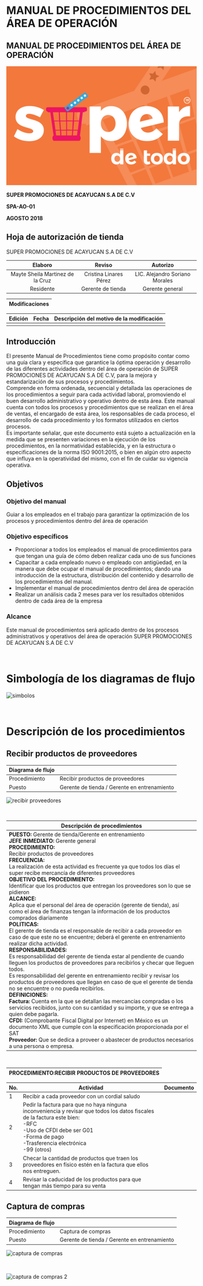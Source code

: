 # MANUAL DE PROCEDIMIENTOS DEL ÁREA DE OPERACIÓN

## MANUAL DE PROCEDIMIENTOS DEL ÁREA DE OPERACIÓN

![](.gitbook/assets/logo-super-de-todo-color-02.jpg)

**SUPER PROMOCIONES DE ACAYUCAN S.A DE C.V**

**SPA-AO-01**

**AGOSTO 2018**

## **Hoja de autorización de tienda**

SUPER PROMOCIONES DE ACAYUCAN S.A DE C.V

| Elaboro | Reviso | Autorizo |
| :---: | :---: | :---: |
| Mayte Sheila Martinez de la Cruz | Cristina Linares Pérez | LIC. Alejandro Soriano Morales |
| Residente | Gerente de tienda | Gerente general |

| Modificaciones |
| :--- |


| Edición | Fecha | Descripción del motivo de la modificación |
| :--- | :--- | :--- |
|  |  |  |

## Introducción

<div class="text-justify"> El presente Manual de Procedimientos tiene como propósito contar como una guía clara y específica que garantice la óptima operación y desarrollo de las diferentes actividades dentro del área de operación de SUPER PROMOCIONES DE ACAYUCAN S.A DE C.V, para la mejora y estandarización de sus procesos y procedimientos. 
<br>
Comprende en forma ordenada, secuencial y detallada las operaciones de los procedimientos a seguir para cada actividad laboral, promoviendo el buen desarrollo administrativo y operativo dentro de esta área. Este manual cuenta con todos los procesos y procedimientos que se realizan en el área de ventas, el encargado de esta área, los responsables de cada proceso, el desarrollo de cada procedimiento y los formatos utilizados en ciertos procesos.
  <br>
Es importante señalar, que este documento está sujeto a  actualización en la medida que se presenten variaciones en la ejecución de los procedimientos, en la normatividad establecida, y en la estructura o especificaciones de la norma ISO 9001:2015, o bien en algún otro aspecto que influya en la operatividad del mismo, con el fin de cuidar su vigencia operativa.</div>  

## Objetivos

### Objetivo del manual

 Guiar a los empleados en el trabajo para garantizar la optimización de los procesos y procedimientos dentro del área de operación

### Objetivo específicos

* Proporcionar a todos los empleados el manual de procedimientos para que tengan una guía de cómo deben realizar cada uno de sus funciones 
* Capacitar a cada empleado nuevo o empleado con antigüedad, en la manera que debe ocupar el manual de procedimientos; dando una introducción de la estructura, distribución del contenido y desarrollo de los procedimientos del manual.
* Implementar el manual de procedimientos dentro del área de operación
* Realizar un análisis cada 2 meses para ver los resultados obtenidos dentro de cada área de la empresa

### Alcance

 Este manual de procedimientos será aplicado dentro de los procesos administrativos y operativos del área de operación SUPER PROMOCIONES DE ACAYUCAN S.A DE C.V

<br>

# Simbología de los diagramas de flujo

![simbolos](https://i.imgur.com/VaRGd7L.jpg)

<br>

# Descripción de los procedimientos 

## Recibir productos de proveedores 

|Diagrama de flujo||
|--|--|
|Procedimiento |Recibir productos de proveedores |
|Puesto|Gerente de tienda / Gerente en entrenamiento |

![recibir proveedores](https://i.imgur.com/6sivULa.jpg)

<br> 

|Descripción de procedimientos                           |
|-----------------------------------------------------|
| **PUESTO:** Gerente de tienda/Gerente en entrenamiento  <br>**JEFE INMEDIATO:** Gerente general  <br>**PROCEDIMIENTO:** <br>Recibir productos de proveedores <br>**FRECUENCIA:**  <br>La realización de esta actividad es frecuente ya que todos los días el super recibe mercancía de diferentes proveedores <br>**OBJETIVO DEL PROCEDIMIENTO:**  <br>Identificar que los productos que entregan los proveedores son lo que se pidieron <br>**ALCANCE:** <br>Aplica que el personal del área de operación (gerente de tienda), así como el área de finanzas tengan la información de los productos comprados diariamente <br>**POLITICAS:** <br>El gerente de tienda es el responsable de recibir a cada proveedor en caso de que este no se encuentre; deberá el gerente en entrenamiento realizar dicha actividad. <br> **RESPONSABILIDADES:** <br>Es responsabilidad del gerente de tienda estar al pendiente de cuando lleguen los productos de proveedores para recibirlos y checar que lleguen todos. <br>Es responsabilidad del gerente en entrenamiento recibir y revisar los productos de proveedores que llegan en caso de que el gerente de tienda no se encuentre o no pueda recibirlos. <br>**DEFINICIONES:** <br>**Factura:** Cuenta en la que se detallan las mercancías compradas o los servicios recibidos, junto con su cantidad y su importe, y que se entrega a quien debe pagarla. <br>**CFDI:** (Comprobante Fiscal Digital por Internet) en México es un documento XML que cumple con la especificación proporcionada por el SAT <br>**Proveedor:** Que se dedica a proveer o abastecer de productos necesarios a una persona o empresa.||  

<br>

|PROCEDIMIENTO:RECIBIR PRODUCTOS DE PROVEEDORES|
|---|

|No.|Actividad|Documento|
|--|--|--|
|1 | Recibir a cada proveedor con un cordial saludo  ||
|2| Pedir la factura para que no haya ninguna inconveniencia y revisar que todos los datos fiscales de la factura este bien: <br>-RFC <br>-Uso de CFDI debe ser G01 <br>-Forma de pago <br>-Trasferencia electrónica <br>-99 (otros) ||
|3| Checar la cantidad de productos que traen los proveedores en físico estén en la factura que ellos nos entreguen. ||
|4|  Revisar la caducidad de los productos para que tengan más tiempo para su venta ||  

## Captura de compras 

|Diagrama de flujo||
|--|--|
|Procedimiento |Captura de compras   |
|Puesto|Gerente de tienda / Gerente en entrenamiento |

![captura de compras ](https://i.imgur.com/e2SanR6.jpg)  

<br> 

![captura de compras 2](https://i.imgur.com/mHDmR1L.jpg) 

